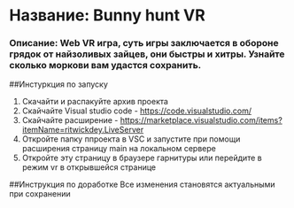 # Название: Bunny hunt VR
### Описание: Web VR игра, суть игры заключается в обороне грядок от найзоливых зайцев, они быстры и хитры. Узнайте сколько моркови вам удастся сохранить.

##Инстуркция по запуску
1) Скачайти и распакуйте архив проекта
2) Скайчайте Visual studio code - https://code.visualstudio.com/
3) Скайчайте расширение - https://marketplace.visualstudio.com/items?itemName=ritwickdey.LiveServer
4) Откройте папку ппроекта в VSC и запустите при помощи расширения страницу main на локальном сервере
5) Откройте эту страницу в браузере гарнитуры или перейдите в режим vr в открывшейся странице

##Инструкция по доработке
Все изменения становятся актуальными при сохранении 


